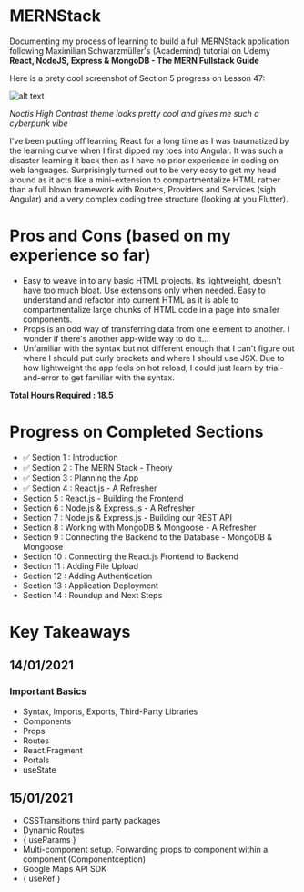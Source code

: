 # MERNStack

Documenting my process of learning to build a full MERNStack application following Maximilian Schwarzmüller's (Academind) tutorial on Udemy **React, NodeJS, Express & MongoDB - The MERN Fullstack Guide**

Here is a prety cool screenshot of Section 5 progress on Lesson 47:

![alt text](https://github.com/JChinoz/MERNStack/blob/main/public/images/PrettyCool.PNG)

*Noctis High Contrast theme looks pretty cool and gives me such a cyberpunk vibe*

I've been putting off learning React for a long time as I was traumatized by the learning curve when I first dipped my toes into Angular. It was such a disaster learning it back then as I have no prior experience in coding on web languages. Surprisingly turned out to be very easy to get my head around as it acts like a mini-extension to compartmentalize HTML rather than a full blown framework with Routers, Providers and Services (sigh Angular) and a very complex coding tree structure (looking at you Flutter).

# Pros and Cons (based on my experience so far)
- Easy to weave in to any basic HTML projects. Its lightweight, doesn't have too much bloat. Use extensions only when needed. Easy to understand and refactor into current HTML as it is able to compartmentalize large chunks of HTML code in a page into smaller components.
- Props is an odd way of transferring data from one element to another. I wonder if there's another app-wide way to do it...
- Unfamiliar with the syntax but not different enough that I can't figure out where I should put curly brackets and where I should use JSX. Due to how lightweight the app feels on hot reload, I could just learn by trial-and-error to get familiar with the syntax.

**Total Hours Required : 18.5**

# Progress on Completed Sections
- ✅ Section 1 : Introduction
- ✅ Section 2 : The MERN Stack - Theory
- ✅ Section 3 : Planning the App
- ✅ Section 4 : React.js - A Refresher
- Section 5 : React.js - Building the Frontend
- Section 6 : Node.js & Express.js - A Refresher
- Section 7 : Node.js & Express.js - Building our REST API
- Section 8 : Working with MongoDB & Mongoose - A Refresher
- Section 9 : Connecting the Backend to the Database - MongoDB & Mongoose
- Section 10 : Connecting the React.js Frontend to Backend
- Section 11 : Adding File Upload
- Section 12 : Adding Authentication
- Section 13 : Application Deployment
- Section 14 : Roundup and Next Steps

# Key Takeaways
## 14/01/2021
### Important Basics
- Syntax, Imports, Exports, Third-Party Libraries
- Components
- Props
- Routes
- React.Fragment
- Portals
- useState
## 15/01/2021
- CSSTransitions third party packages
- Dynamic Routes
- { useParams }
- Multi-component setup. Forwarding props to component within a component (Componentception)
- Google Maps API SDK
- { useRef }
